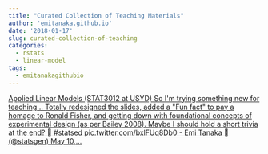 ```yaml
---
title: "Curated Collection of Teaching Materials"
author: 'emitanaka.github.io'
date: '2018-01-17'
slug: curated-collection-of-teaching
categories:
  - rstats
  - linear-model
tags:
  - emitanakagithubio
---
```


[Applied Linear Models (STAT3012 at USYD) So I&#39;m trying something new for teaching... Totally redesigned the slides, added a "Fun fact" to pay a homage to Ronald Fisher, and getting down with foundational concepts of experimental design (as per Bailey 2008). Maybe I should hold a short trivia at the end? 🤔 #statsed pic.twitter.com/bxlFUq8Db0 - Emi Tanaka 🌾 (@statsgen) May 10,...<click to read more>](https://emitanaka.github.io/post/teaching/)

